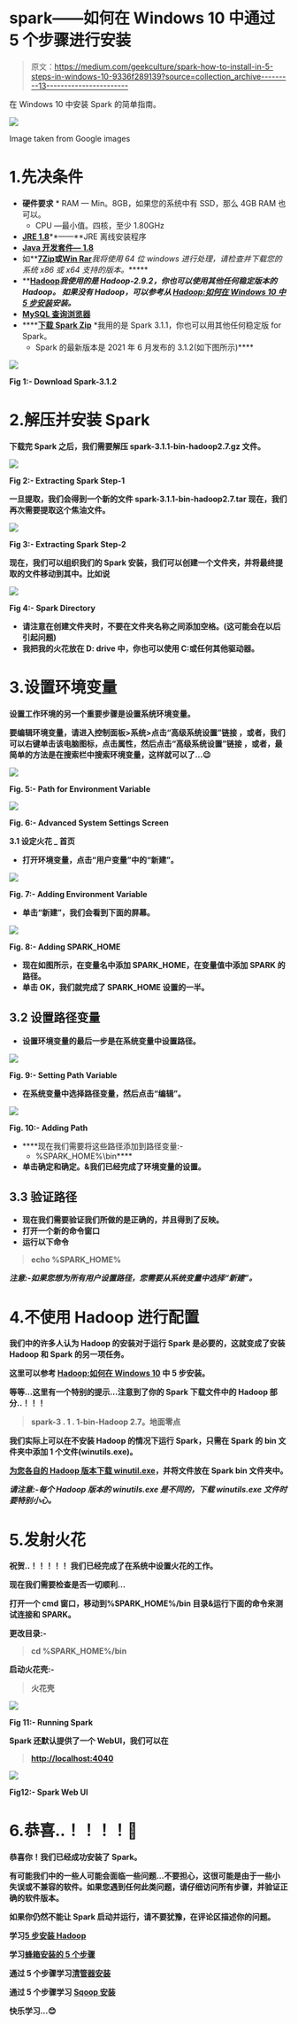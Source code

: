 # spark——如何在 Windows 10 中通过 5 个步骤进行安装

> 原文：<https://medium.com/geekculture/spark-how-to-install-in-5-steps-in-windows-10-9336f289139?source=collection_archive---------13----------------------->

在 Windows 10 中安装 Spark 的简单指南。

![](img/0d8e171c4cfac3129b84cc9a9fc613d0.png)

Image taken from Google images

# 1.先决条件

*   **硬件要求** * RAM — Min。8GB，如果您的系统中有 SSD，那么 4GB RAM 也可以。
    * CPU —最小值。四核，至少 1.80GHz
*   [**JRE 1.8**](https://www.java.com/en/download/windows_offline.jsp)**——**JRE 离线安装程序
*   [**Java 开发套件— 1.8**](https://www.oracle.com/java/technologies/javase/javase-jdk8-downloads.html#license-lightbox)
*   如**[**7Zip**](https://www.7-zip.org/download.html)**或**[**Win Rar**](https://www.win-rar.com/download.html?L=0)*我将使用 64 位 windows 进行处理，请检查并下载您的系统 x86 或 x64 支持的版本。******
*   ****[**Hadoop**](https://archive.apache.org/dist/hadoop/core/hadoop-2.9.2/)*我使用的是 Hadoop-2.9.2，你也可以使用其他任何稳定版本的 Hadoop。
    *如果没有 Hadoop，可以参考从 [Hadoop:如何在 Windows 10 中 5 步安装](https://quickdatascienceds.blogspot.com/2021/06/hadoop-how-to-install-in-5-steps-in.html)安装。****
*   ****[**MySQL 查询浏览器**](https://dev.mysql.com/downloads/mysql/)****
*   ****[**下载 Spark Zip**](https://spark.apache.org/downloads.html)
    *我用的是 Spark 3.1.1，你也可以用其他任何稳定版 for Spark。
    * Spark 的最新版本是 2021 年 6 月发布的 3.1.2(如下图所示)****

****![](img/b18d57ccbf5f6f3c347598c00d0aec12.png)****

******Fig 1:- Download Spark-3.1.2******

# ****2.解压并安装 Spark****

****下载完 Spark 之后，我们需要解压 spark-3.1.1-bin-hadoop2.7.gz 文件。****

****![](img/f8dbd377a113715d5742441b445710ed.png)****

****Fig 2:- Extracting Spark Step-1****

****一旦提取，我们会得到一个新的文件 spark-3.1.1-bin-hadoop2.7.tar
现在，我们再次需要提取这个焦油文件。****

****![](img/528ef7b809a428ff7182df644a3c85c8.png)****

******Fig 3:- Extracting Spark Step-2******

****现在，我们可以组织我们的 Spark 安装，我们可以创建一个文件夹，并将最终提取的文件移动到其中。比如说****

****![](img/8101c97e864b05a845f531dbf245ca0c.png)****

******Fig 4:- Spark Directory******

*   ****请注意在创建文件夹时，**不要在文件夹名称**之间添加空格。(这可能会在以后引起问题)****
*   ****我把我的火花放在 D: drive 中，你也可以使用 C:或任何其他驱动器。****

# ****3.设置环境变量****

****设置工作环境的另一个重要步骤是设置系统环境变量。****

****要编辑环境变量，请进入控制面板>系统>点击“高级系统设置”链接
，或者，我们可以右键单击该电脑图标，点击属性，然后点击“高级系统设置”链接
，或者，最简单的方法是在搜索栏中搜索环境变量，这样就可以了…😉****

****![](img/9d6c079d239e4ff75933b384703c4a67.png)****

****Fig. 5:- Path for Environment Variable****

****![](img/532dad451c4e2e7fbfc36d6a8a2edbf5.png)****

****Fig. 6:- Advanced System Settings Screen****

******3.1 设定火花 _ 首页******

*   ****打开环境变量，点击“用户变量”中的“新建”。****

****![](img/26f77cb327b0a24a951cf21888c600a0.png)****

****Fig. 7:- Adding Environment Variable****

*   ****单击“新建”，我们会看到下面的屏幕。****

****![](img/97015a3c4b882a83246821427f0a4ce9.png)****

****Fig. 8:- Adding SPARK_HOME****

*   ****现在如图所示，在变量名中添加 SPARK_HOME，在变量值中添加 SPARK 的路径。****
*   ****单击 OK，我们就完成了 SPARK_HOME 设置的一半。****

## ****3.2 设置路径变量****

*   ****设置环境变量的最后一步是在系统变量中设置路径。****

****![](img/ddfe9f52fc4aecc12d945649fe28f02e.png)****

******Fig. 9:- Setting Path Variable******

*   ****在系统变量中选择路径变量，然后点击“编辑”。****

****![](img/00ac7a5e13fe9e7b6341ac7d88c56a1b.png)****

****Fig. 10:- Adding Path****

*   ****现在我们需要将这些路径添加到路径变量:-
    * %SPARK_HOME%\bin****
*   ****单击确定和确定。&我们已经完成了环境变量的设置。****

## ****3.3 验证路径****

*   ****现在我们需要验证我们所做的是正确的，并且得到了反映。****
*   ****打开一个**新的**命令窗口****
*   ****运行以下命令****

> ****echo %SPARK_HOME%****

*****注意:-如果您想为所有用户设置路径，您需要从系统变量中选择“新建”。*****

# ****4.不使用 Hadoop 进行配置****

****我们中的许多人认为 Hadoop 的安装对于运行 Spark 是必要的，这就变成了安装 Hadoop 和 Spark 的另一项任务。****

****这里可以参考 [Hadoop:如何在 Windows 10](https://quickdatascienceds.blogspot.com/2021/06/hadoop-how-to-install-in-5-steps-in.html) 中 5 步安装。****

****等等…这里有一个特别的提示…注意到了你的 Spark 下载文件中的 Hadoop 部分..！！！****

> ****spark-3 . 1 . 1-bin-**Hadoop 2.7**。地面零点****

****我们实际上可以在不安装 Hadoop 的情况下运行 Spark，只需在 Spark 的 bin 文件夹中添加 1 个文件(winutils.exe)。****

****[**为您各自的 Hadoop 版本下载 winutil.exe**](https://github.com/steveloughran/winutils)**，并将文件放在 Spark bin 文件夹中。******

*******请注意:-每个 Hadoop 版本的 winutils.exe 是不同的，下载 winutils.exe 文件时要特别小心。*******

# ******5.发射火花******

******祝贺..！！！！！
我们已经完成了在系统中设置火花的工作。******

******现在我们需要检查是否一切顺利…******

******打开一个 cmd 窗口，移动到%SPARK_HOME%/bin 目录&运行下面的命令来测试连接和 SPARK。******

********更改目录:-********

> ****cd %SPARK_HOME%/bin****

******启动火花壳:-******

> ****火花壳****

****![](img/52a7af24a4955c29a66afa8daf99cfce.png)****

****Fig 11:- Running Spark****

****Spark 还默认提供了一个 WebUI，我们可以在****

> ****[http://localhost:4040](http://localhost:4040/)****

****![](img/da934e05dded677f0698705c566d3287.png)****

****Fig12:- Spark Web UI****

# ****6.恭喜..！！！！🎉****

****恭喜你！我们已经成功安装了 Spark。****

****有可能我们中的一些人可能会面临一些问题…不要担心，这很可能是由于一些小失误或不兼容的软件。如果您遇到任何此类问题，请仔细访问所有步骤，并验证正确的软件版本。****

****如果你仍然不能让 Spark 启动并运行，请不要犹豫，在评论区描述你的问题。****

****学习[5 步安装 Hadoop](https://quickdatascienceds.blogspot.com/2021/06/hadoop-how-to-install-in-5-steps-in.html)****

****学习[蜂箱安装的 5 个步骤](https://quickdatascienceds.blogspot.com/2021/06/hive-how-to-install-in-5-steps-in.html)****

****通过 5 个步骤学习[清管器安装](https://quickdatascienceds.blogspot.com/2021/06/pig-how-to-install-in-5-steps-in.html)****

****通过 5 个步骤学习 [Sqoop 安装](https://quickdatascienceds.blogspot.com/2021/06/sqoop-how-to-install-in-5-steps-in.html)****

****快乐学习…😊****